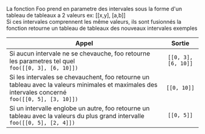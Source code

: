 La fonction Foo prend en parametre des intervales sous la forme d'un tableau de tableaux a 2 valeurs ex: [[x,y], [a,b]]   
Si ces intervales comprennent les même valeurs, ils sont fusionnés la fonction retourne un tableau de tableaux des nouveaux intervales
exemples 

| Appel                                                                                                                                                  |  Sortie     |
|--------------------------------------------------------------------------------------------------------------------------------------------------------|:-:    |
| Si aucun intervale ne se chevauche, foo retourne les parametres tel quel <br/>`foo([[0, 3], [6, 10]])`                                                 | `[[0, 3], [6, 10]]` |
| Si les intervales se chevauchent, foo retourne un tableau avec la valeurs minimales et maximales des intervales concerné<br/> `foo([[0, 5], [3, 10]])` | `[[0, 10]]` |
| Si un intervalle englobe un autre, foo retourne un tableau avec la valeurs du plus grand intervalle<br/>`foo([[0, 5], [2, 4]])`                        | `[[0, 5]]` |